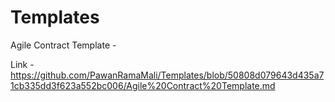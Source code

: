 # Templates

Agile Contract Template -

Link - https://github.com/PawanRamaMali/Templates/blob/50808d079643d435a71cb335dd3f623a552bc006/Agile%20Contract%20Template.md 
